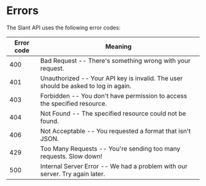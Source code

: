 # Errors

The Slant API uses the following error codes:

Error code | Meaning
---------- | -------
400 | Bad Request -- There's something wrong with your request.
401 | Unauthorized -- Your API key is invalid. The user should be asked to log in again.
403 | Forbidden -- You don't have permission to access the specified resource.
404 | Not Found -- The specified resource could not be found.
406 | Not Acceptable -- You requested a format that isn't JSON.
429 | Too Many Requests -- You're sending too many requests. Slow down!
500 | Internal Server Error -- We had a problem with our server. Try again later.
